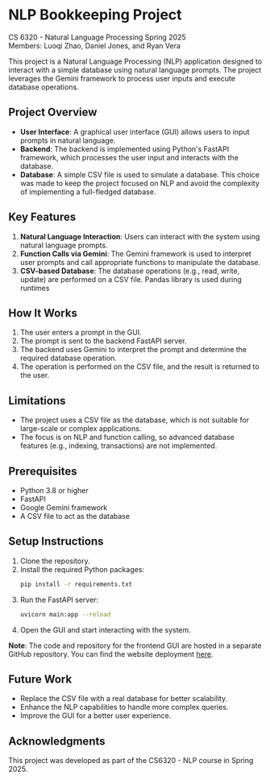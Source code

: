 # NLP Bookkeeping Project
CS 6320 - Natural Language Processing   Spring 2025  
Members: Luoqi Zhao, Daniel Jones, and Ryan Vera 

This project is a Natural Language Processing (NLP) application designed to interact with a simple database using natural language prompts. The project leverages the Gemini framework to process user inputs and execute database operations. 

## Project Overview

- **User Interface**: A graphical user interface (GUI) allows users to input prompts in natural language.
- **Backend**: The backend is implemented using Python's FastAPI framework, which processes the user input and interacts with the database.
- **Database**: A simple CSV file is used to simulate a database. This choice was made to keep the project focused on NLP and avoid the complexity of implementing a full-fledged database.

## Key Features

1. **Natural Language Interaction**: Users can interact with the system using natural language prompts.
2. **Function Calls via Gemini**: The Gemini framework is used to interpret user prompts and call appropriate functions to manipulate the database.
3. **CSV-based Database**: The database operations (e.g., read, write, update) are performed on a CSV file. Pandas library is used during runtimes

## How It Works

1. The user enters a prompt in the GUI.
2. The prompt is sent to the backend FastAPI server.
3. The backend uses Gemini to interpret the prompt and determine the required database operation.
4. The operation is performed on the CSV file, and the result is returned to the user.

## Limitations

- The project uses a CSV file as the database, which is not suitable for large-scale or complex applications.
- The focus is on NLP and function calling, so advanced database features (e.g., indexing, transactions) are not implemented.

## Prerequisites

- Python 3.8 or higher
- FastAPI
- Google Gemini framework
- A CSV file to act as the database

## Setup Instructions

1. Clone the repository.
2. Install the required Python packages:
   ```bash
   pip install -r requirements.txt
   ```
3. Run the FastAPI server:
   ```bash
   uvicorn main:app --reload
   ```
4. Open the GUI and start interacting with the system.

**Note**: The code and repository for the frontend GUI are hosted in a separate GitHub repository. You can find the website deployment [here](https://chat-wallet-next.operameiying.workers.dev).

## Future Work

- Replace the CSV file with a real database for better scalability.
- Enhance the NLP capabilities to handle more complex queries.
- Improve the GUI for a better user experience.

## Acknowledgments

This project was developed as part of the CS6320 - NLP course in Spring 2025.
